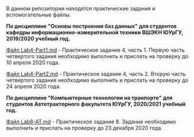 В данном репозитории находятся практические задания и вспомогательные файлы.

**По дисциплине "Основы построения баз данных" для студентов кафедры информационно-измерительной техники ВШЭКН ЮУрГУ, 2019/2020 учебный год.**

[Файл Lab4-Part1.md](https://github.com/oubush/MySQL_examples/blob/master/Lab4-Part1.md) - Практическое задание 4, часть 1.
Первую часть четвертого задания необходимо выполнить и прислать на проверку до 10 апреля 2020 года.

[Файл Lab4-Part2.md](https://github.com/oubush/MySQL_examples/blob/master/Lab4-Part2.md) - Практическое задание 4, часть 2. Вторую часть четвертого задания необходимо выполнить и прислать на проверку до 24 апреля 2020 года.

**По дисциплине "Компьютерные технологии на транпорте" для студентов Автотракторного факультета ЮУрГУ, 2020/2021 учебный год.**

[Файл Lab8-AT.md](https://github.com/oubush/MySQL_examples/blob/master/Lab8-AT.md) - Практическое задание 8.
Задание необходимо выполнить и прислать на проверку до 23 декабря 2020 года.
